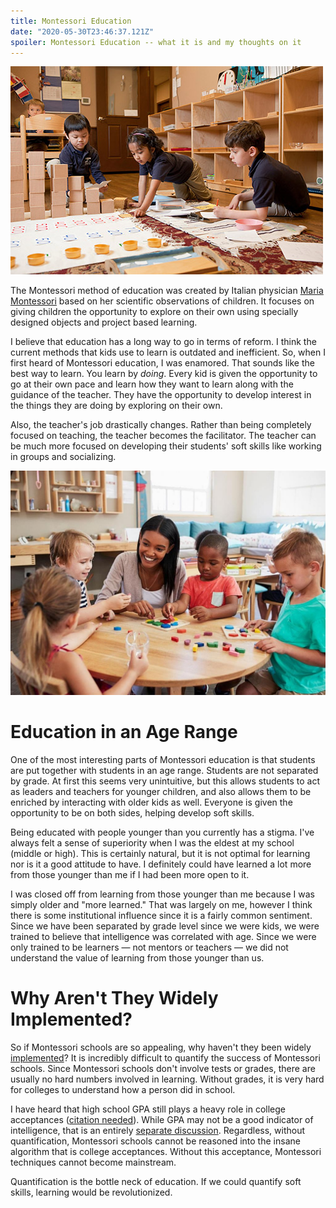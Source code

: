 ```yaml
---
title: Montessori Education
date: "2020-05-30T23:46:37.121Z"
spoiler: Montessori Education -- what it is and my thoughts on it
---
```


![Montessori Classroom Cover](montessoriCover.jpg)

The Montessori method of education was created by Italian physician [Maria Montessori]([https://en.wikipedia.org/wiki/Maria_Montessori](https://en.wikipedia.org/wiki/Maria_Montessori)) based on her scientific observations of children. It focuses on giving children the opportunity to explore on their own using specially designed objects and project based learning. 

I believe that education has a long way to go in terms of reform. I think the current methods that kids use to learn is outdated and inefficient. So, when I first heard of Montessori education, I was enamored. That sounds like the best way to learn. You learn by *doing*. Every kid is given the opportunity to go at their own pace and learn how they want to learn along with the guidance of the teacher. They have the opportunity to develop interest in the things they are doing by exploring on their own. 

Also, the teacher's job drastically changes. Rather than being completely focused on teaching, the teacher becomes the facilitator. The teacher can be much more focused on developing their students' soft skills like working in groups and socializing.

![Montessori Teacher](teacher.jpg)

# Education in an Age Range

One of the most interesting parts of Montessori education is that students are put together with students in an age range. Students are not separated by grade. At first this seems very unintuitive, but this allows students to act as leaders and teachers for younger children, and also allows them to be enriched by interacting with older kids as well. Everyone is given the opportunity to be on both sides, helping develop soft skills. 

Being educated with people younger than you currently has a stigma. I've always felt a sense of superiority when I was the eldest at my school (middle or high). This is certainly natural, but it is not optimal for learning nor is it a good attitude to have. I definitely could have learned a lot more from those younger than me if I had been more open to it. 

I was closed off from learning from those younger than me because I was simply older and "more learned." That was largely on me, however I think there is some institutional influence since it is a fairly common sentiment. Since we have been separated by grade level since we were kids, we were trained to believe that intelligence was correlated with age. Since we were only trained to be learners — not mentors or teachers — we did not understand the value of learning from those younger than us.

# Why Aren't They Widely Implemented?

So if Montessori schools are so appealing, why haven't they been widely [implemented](https://amshq.org/About-Montessori/Inside-the-Montessori-Classroom)? It is incredibly difficult to quantify the success of Montessori schools. Since Montessori schools don't involve tests or grades, there are usually no hard numbers involved in learning. Without grades, it is very hard for colleges to understand how a person did in school. 

I have heard that high school GPA still plays a heavy role in college acceptances ([citation needed]([https://en.wikipedia.org/wiki/Wikipedia:Citation_needed](https://en.wikipedia.org/wiki/Wikipedia:Citation_needed))). While GPA may not be a good indicator of intelligence, that is an entirely [separate discussion]([https://www.quora.com/Is-GPA-correlated-with-intelligence](https://www.quora.com/Is-GPA-correlated-with-intelligence)). Regardless, without quantification, Montessori schools cannot be reasoned into the insane algorithm that is college acceptances. Without this acceptance, Montessori techniques cannot become mainstream. 

Quantification is the bottle neck of education. If we could quantify soft skills, learning would be revolutionized.
